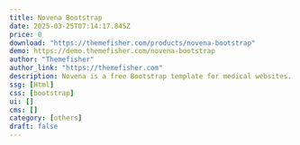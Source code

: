 ```yaml
---
title: Novena Bootstrap
date: 2025-03-25T07:14:17.845Z
price: 0
download: "https://themefisher.com/products/novena-bootstrap"
demo: https://demo.themefisher.com/novena-bootstrap
author: "Themefisher"
author_link: "https://themefisher.com"
description: Novena is a free Bootstrap template for medical websites.
ssg: [Html]
css: [bootstrap]
ui: []
cms: []
category: [others]
draft: false
---
```

